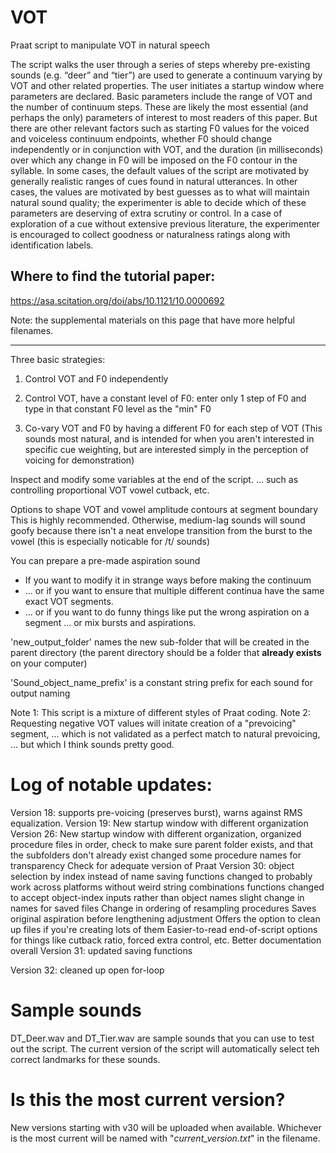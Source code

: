 # VOT
Praat script to manipulate VOT in natural speech

The script walks the user through a series of steps whereby pre-existing sounds (e.g. “deer” and “tier”) are used to generate a continuum varying by VOT and other related properties. The user initiates a startup window where parameters are declared. Basic parameters include the range of VOT and the number of continuum steps. These are likely the most essential (and perhaps the only) parameters of interest to most readers of this paper. But there are other relevant factors such as starting F0 values for the voiced and voiceless continuum endpoints, whether F0 should change independently or in conjunction with VOT, and the duration (in milliseconds) over which any change in F0 will be imposed on the F0 contour in the syllable. In some cases, the default values of the script are motivated by generally realistic ranges of cues found in natural utterances. In other cases, the values are motivated by best guesses as to what will maintain natural sound quality; the experimenter is able to decide which of these parameters are deserving of extra scrutiny or control. In a case of exploration of a cue without extensive previous literature, the experimenter is encouraged to collect goodness or naturalness ratings along with identification labels. 

## Where to find the tutorial paper:
https://asa.scitation.org/doi/abs/10.1121/10.0000692

Note: the supplemental materials on this page that have more helpful filenames. 

---------------------------------------------------
Three basic strategies:
  1) Control VOT and F0 independently

  2) Control VOT, have a constant level of F0: 
       enter only 1 step of F0
       and type in that constant F0 level as the "min" F0

  3) Co-vary VOT and F0 by having a different F0 for each step of VOT
       (This sounds most natural, and is intended for when
        you aren't interested in specific cue weighting, 
         but are interested
        simply in the perception of voicing for demonstration)
     
 Inspect and modify some variables at the end of the script. 
    ... such as controlling proportional VOT vowel cutback, etc. 

 Options to shape VOT and vowel amplitude contours at segment boundary
    This is highly recommended. Otherwise, medium-lag sounds will sound goofy
     because there isn't a neat envelope transition from the burst
     to the vowel (this is especially noticable for /t/ sounds)

 You can prepare a pre-made aspiration sound
   - If you want to modify it in strange ways before making the continuum
   - ... or if you want to ensure that multiple different continua
    have the same exact VOT segments. 
   - ... or if you want to do funny things like put the wrong aspiration on a segment
       ... or mix bursts and aspirations.

'new_output_folder' names the new sub-folder that will be created in the parent directory
  (the parent directory should be a folder that **already exists** on your computer)

 'Sound_object_name_prefix' is a constant string prefix for each sound for output naming

 Note 1: This script is a mixture of different styles of Praat coding. 
 Note 2: Requesting negative VOT values will initate creation of a "prevoicing" segment,
	 	... which is not validated as a perfect match to natural prevoicing,
		... but which I think sounds pretty good. 

# Log of notable updates:
 Version 18: supports pre-voicing (preserves burst), warns against RMS equalization. 
 Version 19: New startup window with different organization
 Version 26: New startup window with different organization, 
		organized procedure files in order,
		check to make sure parent folder exists,
		and that the subfolders don't already exist
		changed some procedure names for transparency
		Check for adequate version of Praat
 Version 30: 
    object selection by index instead of name
		saving functions changed to probably work across platforms
		   without weird string combinations
		functions changed to accept object-index inputs 
		   rather than object names
		slight change in names for saved files
		Change in ordering of resampling procedures
		Saves original aspiration before lengthening adjustment
		Offers the option to clean up files
		   if you're creating lots of them
		Easier-to-read end-of-script options
		   for things like cutback ratio, forced extra control, etc. 
		Better documentation overall 
 Version 31:
    updated saving functions

 Version 32:
    cleaned up open for-loop

# Sample sounds
DT_Deer.wav and DT_Tier.wav are sample sounds that you can use to test out the script. The current version of the script will automatically select teh correct landmarks for these sounds. 

# Is this the most current version?
New versions starting with v30 will be uploaded when available. Whichever is the most current will be named with "_current_version.txt_" in the filename. 

